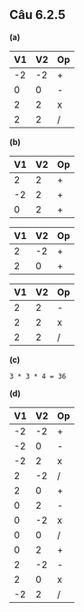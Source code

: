 ## Câu 6.2.5

**(a)**

| V1 | V2 | Op |
|----|----|----|
| -2 | -2 | +  |
| 0  | 0  | -  |
| 2  | 2  | x  |
| 2  | 2  | /  |

**(b)**

| V1 | V2 | Op |
|----|----|----|
| 2  | 2  | +  |
| -2 | 2  | +  |
| 0  | 2  | +  |

| V1 | V2 | Op |
|----|----|----|
| 2  | -2 | +  |
| 2  | 0  | +  |

| V1 | V2 | Op |
|----|----|----|
| 2  | 2  | -  |
| 2  | 2  | x  |
| 2  | 2  | /  |

**(c)**
```
3 * 3 * 4 = 36
```

**(d)**

| V1 | V2 | Op |
|----|----|----|
| -2 | -2 | +  |
| -2 | 0  | -  |
| -2 | 2  | x  |
| 2  | -2 | /  |
| 2  | 0  | +  |
| 0  | 2  | -  |
| 0  | -2 | x  |
| 0  | 0  | /  |
| 0  | 2  | +  |
| 2  | -2 | -  |
| 2  | 0  | x  |
| -2 | 2  | /  |